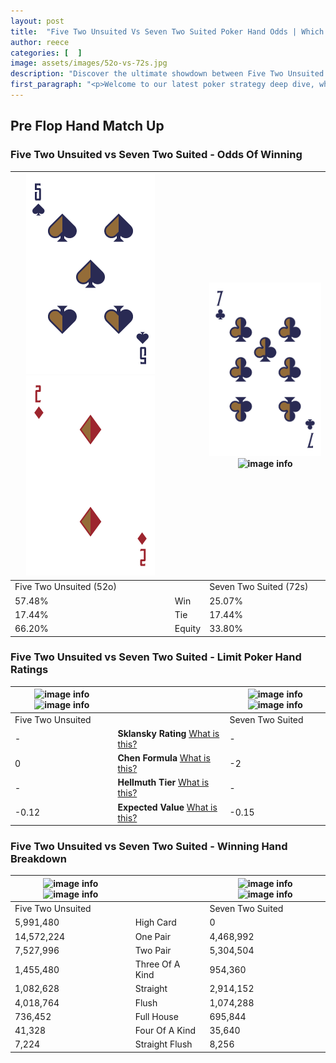 ```yaml
---
layout: post
title:  "Five Two Unsuited Vs Seven Two Suited Poker Hand Odds | Which Is The Better Hand In Poker? A Complete Guide"
author: reece
categories: [  ]
image: assets/images/52o-vs-72s.jpg
description: "Discover the ultimate showdown between Five Two Unsuited and Seven Two Suited in poker! Uncover the odds, strategies, and scenarios where one hand triumphs over the other. Get ready to up your poker game with this thrilling analysis."
first_paragraph: "<p>Welcome to our latest poker strategy deep dive, where we're pitting two distinct hands against each other in a high-stakes showdown: Five Two Unsuited vs Seven Two Suited.</p><p>In the dynamic world of poker, every decision counts, and knowing which hand holds the upper hand is key to your success at the table.</p><p>In this article, we'll dissect these two hands, explore the scenarios where one dominates the other, and equip you with the knowledge to make strategic choices that can tip the odds in your favor.</p><p>Get ready to unravel the intriguing dynamics of these poker hands and elevate your game to new heights.</p>"
---
```




[comment]: # (sp0)

## Pre Flop Hand Match Up

<div class="table hand-ratings" markdown="1"> 



### Five Two Unsuited vs Seven Two Suited - Odds Of Winning


    
| ![image info](assets/images/hand1/5.png) ![image info](assets/images/hand1/2o.png) |  | ![image info](assets/images/hand2/7.png) ![image info](assets/images/hand2/2s.png) |
| -------- | -------- | -------- |
| Five Two Unsuited (52o) |  | Seven Two Suited (72s) |
| 57.48% | Win | 25.07% |
| 17.44% | Tie | 17.44% |
| 66.20% | Equity | 33.80% |




[comment]: # (sp1)



### Five Two Unsuited vs Seven Two Suited - Limit Poker Hand Ratings


    
| ![image info](https://www.riverpairs.com/assets/images/hand1/5.png) ![image info](https://www.riverpairs.com/assets/images/hand1/2o.png) |  | ![image info](https://www.riverpairs.com/assets/images/hand2/7.png) ![image info](https://www.riverpairs.com/assets/images/hand2/2s.png) |
| -------- | -------- | -------- |
| Five Two Unsuited |  | Seven Two Suited |
| - | **Sklansky Rating** [What is this?](/sklansky-rating-explained) | - |
| 0 | **Chen Formula** [What is this?](/chen-formula-explained) | -2 |
| - | **Hellmuth Tier** [What is this?](/Hellmuth-tier-explained) | - |
| -0.12 | **Expected Value** [What is this?](/expected-value-explained) | -0.15 |




[comment]: # (sp2)



### Five Two Unsuited vs Seven Two Suited - Winning Hand Breakdown


    
| ![image info](https://www.riverpairs.com/assets/images/hand1/5.png) ![image info](https://www.riverpairs.com/assets/images/hand1/2o.png) |  | ![image info](https://www.riverpairs.com/assets/images/hand2/7.png) ![image info](https://www.riverpairs.com/assets/images/hand2/2s.png) |
| -------- | -------- | -------- |
| Five Two Unsuited |  | Seven Two Suited |
| 5,991,480 | High Card | 0 |
| 14,572,224 | One Pair | 4,468,992 |
| 7,527,996 | Two Pair | 5,304,504 |
| 1,455,480 | Three Of A Kind | 954,360 |
| 1,082,628 | Straight | 2,914,152 |
| 4,018,764 | Flush | 1,074,288 |
| 736,452 | Full House | 695,844 |
| 41,328 | Four Of A Kind | 35,640 |
| 7,224 | Straight Flush | 8,256 |




[comment]: # (sp3)



</div>

[comment]: # (sp4)



[comment]: # (sp5)

